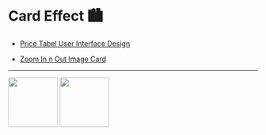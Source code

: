 # Card Effect 🏙

- [Price Tabel User Interface Design](https://github.com/Dev-JeromeBaek/awesome-web-styling/tree/master/card/price-table-user-interface-design)

- [Zoom In n Out Image Card](https://github.com/Dev-JeromeBaek/awesome-web-styling/tree/master/card/zoom-in-n-out-image-card)

---

[<img src="../gifs/card/price-table-user-interface-design.gif" width="100px" height="100px">](https://github.com/Dev-JeromeBaek/awesome-web-styling/tree/master/card/price-table-user-interface-design)
[<img src="../gifs/card/zoom-in-n-out-image-card.gif" width="100px" height="100px">](https://github.com/Dev-JeromeBaek/awesome-web-styling/tree/master/card/zoom-in-n-out-image-card)
